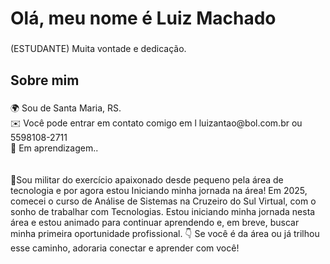<h1 align="left">Olá, meu nome é Luiz Machado</h1>

###

<p align="left">(ESTUDANTE) Muita vontade e dedicação.</p>

###

<h2 align="left">Sobre mim</h2>

###

<p align="left">🌍 Sou de Santa Maria, RS.<br>✉️ Você pode entrar em contato comigo em l luizantao@bol.com.br ou 5598108-2711<br>🧠 Em aprendizagem..<br>    <br><br>🚀Sou militar do exercício apaixonado desde pequeno pela área de tecnologia e por agora estou Iniciando minha jornada na área! Em 2025, comecei o curso de Análise de Sistemas na Cruzeiro do Sul Virtual, com o sonho de trabalhar com Tecnologias. Estou iniciando minha jornada nesta área e estou animado para continuar aprendendo e, em breve, buscar minha primeira oportunidade profissional. 👇 Se você é da área ou já trilhou esse caminho, adoraria conectar e aprender com você!</p>

###

<h2 align="left"></h2>

###

<div align="left">
</div>

###
